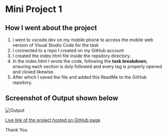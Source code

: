 # Mini Project 1

## How I went about the project
1. I went to vscode.dev on my mobile phone to access the mobile web version of Visual Studio Code for the task
2. I connected to a repo I created on my GitHub account
3. I created the index.html file inside the repsitory directory.
4. In the index.html I wrote the code, following the **task breakdown**, ensuring each section is duly followed and every tag is properly opened and closed likewise. 
5. After which I saved the file and added this ReadMe to the GitHub repsitory.

## Screenshot of Output shown below
![Output](https://i.ibb.co/hxggGf9K/Screenshot-23-3-2025-205338-spicasophia-github-io.jpg)


[Live link of the project hosted on GitHub page](https://spicasophia.github.io/3MTT-projects/)

Thank You 



